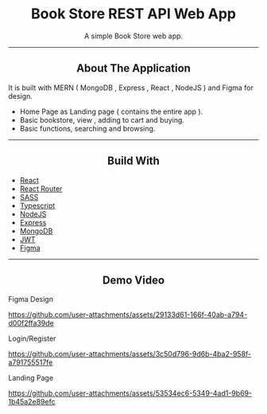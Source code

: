 <div></div>
<h1  align="center">Book Store REST API Web App</h1>

<div align="center">
  <p align="center">
    A simple Book Store web app.
  </p>
</div>
<hr>
<!-- ABOUT THE APPLICATION -->
<h2 align="center">About The Application </h2>
It is built with MERN ( MongoDB , Express , React , NodeJS ) and Figma for design.


- Home Page as Landing page ( contains the entire app ).
- Basic bookstore, view , adding to cart and buying.
- Basic functions, searching and browsing.

<hr>
<h2 align="center">Build With </h2>

-   [React](https://reactjs.org/)
-   [React Router](https://reactrouter.com/en/main)
-   [SASS](https://sass-lang.com/)
-   [Typescript](https://www.typescriptlang.org/)
-   [NodeJS](https://nodejs.org/en)
-   [Express](https://expressjs.com)
-   [MongoDB](https://www.mongodb.com)
-   [JWT](https://jwt.io)
-   [Figma](https://www.figma.com)

<hr>

<h2 align="center">Demo Video</h2>

Figma Design

https://github.com/user-attachments/assets/29133d61-166f-40ab-a794-d00f2ffa39de


Login/Register

https://github.com/user-attachments/assets/3c50d796-9d6b-4ba2-958f-a791755517fe


Landing Page

https://github.com/user-attachments/assets/53534ec6-5349-4ad1-9b69-1b45a2e89efc
